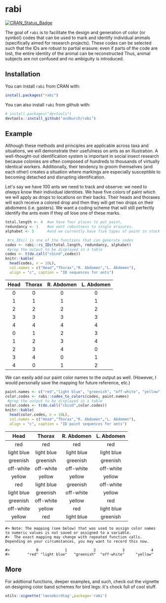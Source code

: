 
<!-- README.md is generated from README.Rmd. Please edit that file -->
rabi
====

[![CRAN\_Status\_Badge](http://www.r-pkg.org/badges/version/rabi)](https://cran.r-project.org/package=rabi)

The goal of `rabi` is to facilitate the design and generation of color (or symbol) codes that can be used to mark and identify individual animals (specifically aimed for research projects). These codes can be selected such that the IDs are robust to partial erasure: even if parts of the code are lost, the entire identity of the animal can be reconstructed Thus, animal subjects are not confused and no ambiguity is introduced.

Installation
------------

You can install `rabi` from CRAN with:

``` r
install.packages("rabi")
```

You can also install `rabi` from github with:

``` r
# install.packages("devtools")
devtools::install_github("andburch/rabi")
```

Example
-------

Although these methods and principles are applicable across taxa and situations, we will demonstrate their usefulness on ants as an illustration. A well-thought-out identification system is important in social insect research because colonies are often composed of hundreds to thousands of virtually identical workers. Additionally, their tendency to groom themselves (and each other) creates a situation where markings are especially susceptible to becoming detached and disrupting identification.

Let's say we have 100 ants we need to track and observe: we need to *always* know their individual identities. We have five colors of paint which we will apply as drops to locations on their backs. Their heads and thoraxes will each receive a colored drop and then they will get two drops on their abdomens (i.e. gasters). We want a coding scheme that will still perfectly identify the ants even if they *all* lose one of these marks.

``` r
total.length <- 4  #we have four places to put paint,
redundancy <- 1    #we want robustness to single erasures,
alphabet <- 5      #and we currently have five types of paint in stock

 #rs_IDs() is one of the functions that can generate codes
codes <- rabi::rs_IDs(total.length, redundancy, alphabet)
 #prep the output to be displayed in a table
codes <- t(do.call("cbind",codes))
knitr::kable(
  head(codes, n = 10L), 
  col.names = c("Head","Thorax","R. Abdomen","L. Abdomen"), 
  align = "c", caption = "ID sequences for ants")
```

| Head | Thorax | R. Abdomen | L. Abdomen |
|:----:|:------:|:----------:|:----------:|
|   0  |    0   |      0     |      0     |
|   1  |    1   |      1     |      1     |
|   2  |    2   |      2     |      2     |
|   3  |    3   |      3     |      3     |
|   4  |    4   |      4     |      4     |
|   0  |    1   |      2     |      3     |
|   1  |    2   |      3     |      4     |
|   2  |    3   |      4     |      0     |
|   3  |    4   |      0     |      1     |
|   4  |    0   |      1     |      2     |

We can easily add our paint color names to the output as well. (However, I would personally save the mapping for future reference, etc.)

``` r
paint.names <- c("red","light blue", "greenish", "off-white", "yellow")
color.codes <- rabi::codes_to_colors(codes, paint.names)
 #prep the output to be displayed in a table
color.codes <- t(do.call("cbind",color.codes))
knitr::kable(
  head(color.codes, n = 10L), 
  col.names = c("Head","Thorax","R. Abdomen","L. Abdomen"), 
  align = "c", caption = "ID paint sequences for ants")
```

|    Head    |   Thorax   | R. Abdomen | L. Abdomen |
|:----------:|:----------:|:----------:|:----------:|
|     red    |     red    |     red    |     red    |
| light blue | light blue | light blue | light blue |
|  greenish  |  greenish  |  greenish  |  greenish  |
|  off-white |  off-white |  off-white |  off-white |
|   yellow   |   yellow   |   yellow   |   yellow   |
|     red    | light blue |  greenish  |  off-white |
| light blue |  greenish  |  off-white |   yellow   |
|  greenish  |  off-white |   yellow   |     red    |
|  off-white |   yellow   |     red    | light blue |
|   yellow   |     red    | light blue |  greenish  |

    #> Note: The mapping (see below) that was used to assign color names to numeric values is not saved or assigned to a variable. 
    #>  The exact mapping may change with repeated function calls. Depending on your circumstances, you may want to record this now.

    #>            0            1            2            3            4 
    #>        "red" "light blue"   "greenish"  "off-white"     "yellow"

More
----

For addtional functions, deeper examples, and such, check out the vignette on designing color band schemes for bird legs: it's chock full of cool stuff.

``` r
utils::vignette('loosebirdtag',package='rabi')
```
